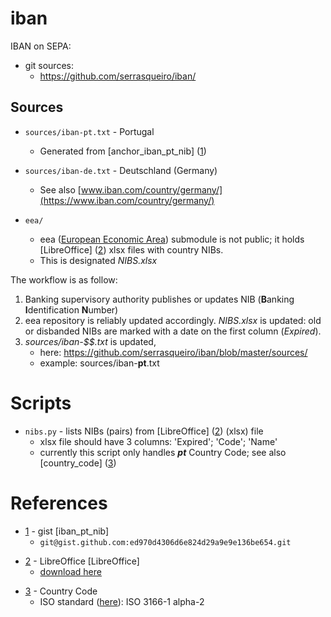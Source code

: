 # iban

IBAN on SEPA:
- git sources:
  + https://github.com/serrasqueiro/iban/

## Sources

- `sources/iban-pt.txt` - Portugal
  + Generated from [anchor_iban_pt_nib] ([1])
- `sources/iban-de.txt` - Deutschland (Germany)
  + See also [www.iban.com/country/germany/](https://www.iban.com/country/germany/)

- `eea/`
  + eea ([European Economic Area](https://en.wikipedia.org/wiki/European_Economic_Area)) submodule is not public; it holds [LibreOffice] ([2]) xlsx files with country NIBs.
  + This is designated *NIBS.xlsx*

The workflow is as follow:
1. Banking supervisory authority publishes or updates NIB (**B**anking **I**dentification **N**umber)
1. eea repository is reliably updated accordingly. *NIBS.xlsx* is updated:
old or disbanded NIBs are marked with a date on the first column (_Expired_).
1. _sources/iban-$$.txt_ is updated,
   + here: https://github.com/serrasqueiro/iban/blob/master/sources/
   + example: sources/iban-**pt**.txt

# Scripts

- `nibs.py` - lists NIBs (pairs) from [LibreOffice] ([2]) (xlsx) file
  + xlsx file should have 3 columns: 'Expired'; 'Code'; 'Name'
  + currently this script only handles _**pt**_ Country Code; see also [country_code] ([3])

# References

[1]: https://gist.github.com/serrasqueiro/ed970d4306d6e824d29a9e9e136be654 "anchor_iban_pt_nib"

* [1] - gist [iban_pt_nib]
  + `git@gist.github.com:ed970d4306d6e824d29a9e9e136be654.git`

[2]: https://www.libreoffice.org/discover/libreoffice/ "LibreOffice"

* [2] - LibreOffice [LibreOffice]
  + [download here](https://www.libreoffice.org/download/)

[3]: https://www.iban.com/country-codes "country_code"

* [3] - Country Code
  + ISO standard ([here](https://www.iso.org/iso-3166-country-codes.html)): ISO 3166-1 alpha-2

